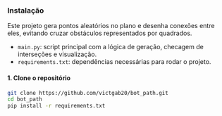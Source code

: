 ### Instalação
Este projeto gera pontos aleatórios no plano e desenha conexões entre eles, evitando cruzar obstáculos representados por quadrados.

- `main.py`: script principal com a lógica de geração, checagem de interseções e visualização.
- `requirements.txt`: dependências necessárias para rodar o projeto.
#### 1. Clone o repositório

```bash
git clone https://github.com/victgab20/bot_path.git
cd bot_path
pip install -r requirements.txt
```
